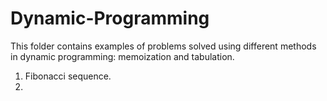 # Dynamic-Programming
This folder contains examples of problems solved using different methods in dynamic programming: memoization and tabulation.
1. Fibonacci sequence.
2. 
